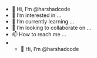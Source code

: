 - 👋 Hi, I’m @harshadcode
- 👀 I’m interested in ...
- 🌱 I’m currently learning ...
- 💞️ I’m looking to collaborate on ...
- 📫 How to reach me ...
- - 👋 Hi, I’m @harshadcode

<!---
harshadcode/harshadcode is a ✨ special ✨ repository because its `README.md` (this file) appears on your GitHub profile.
You can click the Preview link to take a look at your changes.
--->
